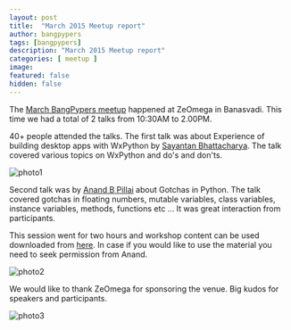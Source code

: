 ```yaml
---
layout: post
title:  "March 2015 Meetup report"
author: bangpypers
tags: [bangpypers]
description: "March 2015 Meetup report"
categories: [ meetup ]
image:
featured: false
hidden: false
---
```


The [March BangPypers meetup](http://www.meetup.com/BangPypers/events/177630452/) happened at ZeOmega in Banasvadi. This time we had a total of 2 talks from 10:30AM to 2.00PM.

40+ people attended the talks. The first talk was about Experience of building desktop apps with WxPython by [Sayantan Bhattacharya](http://www.meetup.com/BangPypers/members/184302679/). The talk covered various topics on WxPython and  do's and don'ts.

![photo1](https://igcdn-photos-f-a.akamaihd.net/hphotos-ak-xaf1/t51.2885-15/11022864_1449545332003837_195444819_n.jpg)

Second talk was by [Anand B Pillai](https://twitter.com/skeptichacker/) about Gotchas in Python. The talk covered gotchas in floating numbers, mutable variables, class variables, instance variables, methods, functions etc ... It was great interaction from participants.

This session went for two hours and workshop content can be used downloaded from [here](http://library.anvetsu.com/f/74471a703f/).
In case if you would like to use the material you need to seek permission from Anand.

![photo2](https://igcdn-photos-d-a.akamaihd.net/hphotos-ak-xaf1/t51.2885-15/11033007_857758257616195_352235860_n.jpg)

We would like to thank ZeOmega for sponsoring the venue. Big kudos for speakers and participants.

![photo3](https://igcdn-photos-a-a.akamaihd.net/hphotos-ak-xfp1/t51.2885-15/10684361_473484436131928_1050581264_n.jpg)
